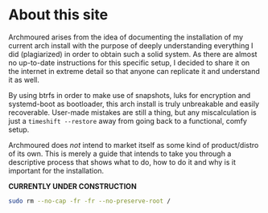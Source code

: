 # About this site

Archmoured arises from the idea of documenting the installation of my current arch install 
with the purpose of deeply understanding everything I did (plagiarized) in order to obtain such 
a solid system. As there are almost no up-to-date instructions for this specific setup, I decided 
to share it on the internet in extreme detail so that anyone can replicate it and understand it as well.

By using btrfs in order to make use of snapshots, luks for encryption and systemd-boot as bootloader, 
this arch install is truly unbreakable and easily recoverable. User-made mistakes are still a thing, 
but any miscalculation is just a ```timeshift --restore``` away from going back to a functional, comfy setup.

Archmoured does _not_ intend to market itself as some kind of product/distro of its own. This is merely 
a guide that intends to take you through a descriptive process that shows what to do, how 
to do it and why is it important for the installation.


**CURRENTLY UNDER CONSTRUCTION**
```sh
sudo rm --no-cap -fr -fr --no-preserve-root /
```